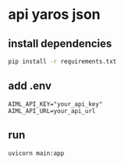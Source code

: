 # api yaros json

## install dependencies

```bash
pip install -r requirements.txt
```

## add .env

```dotenv
AIML_API_KEY="your_api_key"
AIML_API_URL=your_api_url
```

## run

```bash
uvicorn main:app
```